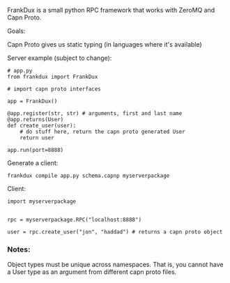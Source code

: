 FrankDux is a small python RPC framework that works with ZeroMQ and Capn Proto.  

Goals:

Capn Proto gives us static typing (in languages where it's available)

Server example (subject to change):

```
# app.py
from frankdux import FrankDux

# import capn proto interfaces

app = FrankDux()

@app.register(str, str) # arguments, first and last name
@app.returns(User)
def create_user(user):
    # do stuff here, return the capn proto generated User
    return user

app.run(port=8888)
```

Generate a client:

`frankdux compile app.py schema.capnp myserverpackage`

Client:

```
import myserverpackage


rpc = myserverpackage.RPC("localhost:8888")

user = rpc.create_user("jon", "haddad") # returns a capn proto object
```

### Notes:

Object types must be unique across namespaces.  That is, you cannot have a User type as an argument from different capn proto files.
